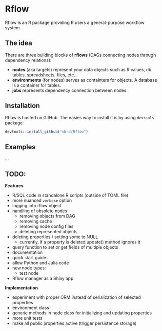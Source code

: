 
<!-- README.md is generated from README.Rmd. Please edit that file -->

# Rflow

Rflow is an R package providing R users a general-purpose workflow
system.

## The idea

There are three building blocks of **rflows** (DAGs connecting nodes
through dependency relations):

  - **nodes** (aka targets) represent your data objects such as R
    values, db tables, spreadsheets, files, etc…
  - **environments** (for nodes) serves as containters for objects. A
    database is a container for tables.
  - **jobs** represents dependency connection between nodes

## Installation

Rflow is hosted on GitHub. The easies way to install it is by using
`devtools` package:

``` r
devtools::install_github("vh-d/Rflow")
```

## Examples

…

## TODO:

**Features**

  - R/SQL code in standalone R scripts (outside of TOML file)
  - more nuanced `verbose` option
  - logging into rflow object
  - handling of obsolete nodes
      - removing objects from DAG
      - removing cache
      - removing node config files
      - deleting represented objects
  - deleting properties / setting some to NULL
      - currently, if a property is deleted update() method ignores it
  - query function to set or get fields of multiple objects
  - documentation
  - quick start guide
  - allow Python and Julia code
  - new node types:
      - test node
  - Rflow manager as a Shiny app

**Implementation**

  - experiment with proper ORM instead of serialization of selected
    properties
  - environment class
  - generic methods in node class for initializing and updating
    properties
  - more unit tests
  - make all public properties active (trigger persistence storage)
